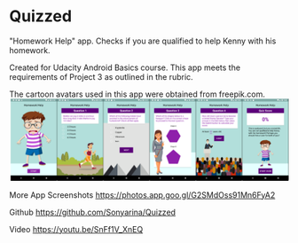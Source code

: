 # Quizzed
"Homework Help" app. Checks if you are qualified to help Kenny with his homework.

Created for Udacity Android Basics course. 
This app meets the requirements of Project 3 as outlined in the rubric. 

The cartoon avatars used in this app were obtained from freepik.com.
![alt text](portrait-english.png "Side by side Screenshots of App in Portrait Mode")

More App Screenshots
https://photos.app.goo.gl/G2SMdOss91Mn6FyA2

Github
https://github.com/Sonyarina/Quizzed

Video
https://youtu.be/SnFf1V_XnEQ
